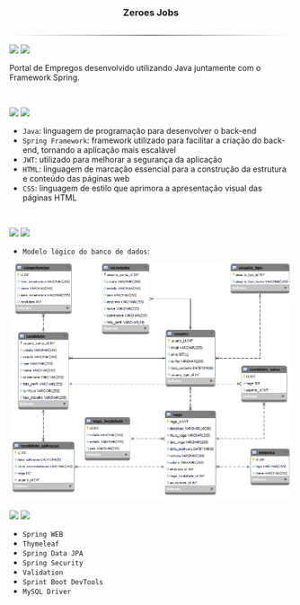 <h3 align="center">Zeroes Jobs</h3>

![linha](https://github.com/kelvin-hey/kelvin-hey/blob/main/assets/line.png)

<img height="26" src="https://shields.io/badge/📌-fcd535?style=flat-square"/> <img height="26" src="https://shields.io/badge/DESCRIÇÃO_DO_PROJETO-fcd535?style=flat-square"/> 

Portal de Empregos desenvolvido utilizando Java juntamente com o Framework Spring.

<br>

<img height="26" src="https://shields.io/badge/✔️-fcd535?style=flat-square"/> <img height="26" src="https://shields.io/badge/TECNOLOGIAS_UTILIZADAS-fcd535?style=flat-square"/> 

- `Java`: linguagem de programação para desenvolver o back-end
- `Spring Framework`: framework utilizado para facilitar a criação do back-end, tornando a aplicação mais escalável 
- `JWT`: utilizado para melhorar a segurança da aplicação
- `HTML`: linguagem de marcação essencial para a construção da estrutura e conteúdo das páginas web
- `CSS`: linguagem de estilo que aprimora a apresentação visual das páginas HTML

<br>

<img height="26" src="https://shields.io/badge/⚙️-fcd535?style=flat-square"/> <img height="26" src="https://shields.io/badge/ARQUITETURA_DO_SISTEMA-fcd535?style=flat-square"/> 

- `Modelo lógico do banco de dados`:

<img src="https://raw.githubusercontent.com/kelvin-hey/zeroes-jobs/c053c0a34fa1d66001bbb2a0257ce0d768eb3add/src/main/resources/static/db/modelo_logico.png"/>

<img height="26" src="https://shields.io/badge/⚙️-fcd535?style=flat-square"/> <img height="26" src="https://shields.io/badge/DEPENDÊNCIAS-fcd535?style=flat-square"/> 

- `Spring WEB`
- `Thymeleaf`
- `Spring Data JPA`
- `Spring Security`
- `Validation`
- `Sprint Boot DevTools`
- `MySQL Driver`
